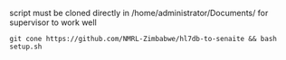 script must be cloned directly in /home/administrator/Documents/ for supervisor to work well

`git cone https://github.com/NMRL-Zimbabwe/hl7db-to-senaite && bash setup.sh`